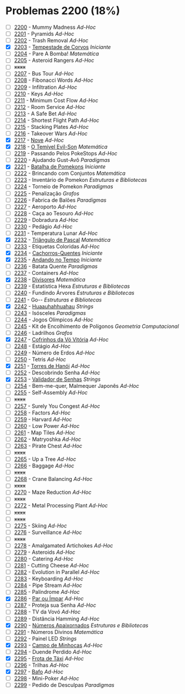 # Problemas 2200 (18%)

- [ ]  [2200](https://www.beecrowd.com.br/judge/pt/problems/view/2200) - Mummy Madness *Ad-Hoc*
- [ ]  [2201](https://www.beecrowd.com.br/judge/pt/problems/view/2201) - Pyramids *Ad-Hoc*
- [ ]  [2202](https://www.beecrowd.com.br/judge/pt/problems/view/2202) - Trash Removal *Ad-Hoc*
- [x]  [2203](https://www.beecrowd.com.br/judge/pt/problems/view/2203) - [Tempestade de Corvos](https://github.com/potigol/beecrowd/blob/master/src/2200/2203.poti) *Iniciante*
- [ ]  [2204](https://www.beecrowd.com.br/judge/pt/problems/view/2204) - Pare A Bomba! *Matemática*
- [ ]  [2205](https://www.beecrowd.com.br/judge/pt/problems/view/2205) - Asteroid Rangers *Ad-Hoc*
- [ ] ~~xxxx~~
- [ ]  [2207](https://www.beecrowd.com.br/judge/pt/problems/view/2207) - Bus Tour *Ad-Hoc*
- [ ]  [2208](https://www.beecrowd.com.br/judge/pt/problems/view/2208) - Fibonacci Words *Ad-Hoc*
- [ ]  [2209](https://www.beecrowd.com.br/judge/pt/problems/view/2209) - Infiltration *Ad-Hoc*
- [ ]  [2210](https://www.beecrowd.com.br/judge/pt/problems/view/2210) - Keys *Ad-Hoc*
- [ ]  [2211](https://www.beecrowd.com.br/judge/pt/problems/view/2211) - Minimum Cost Flow *Ad-Hoc*
- [ ]  [2212](https://www.beecrowd.com.br/judge/pt/problems/view/2212) - Room Service *Ad-Hoc*
- [ ]  [2213](https://www.beecrowd.com.br/judge/pt/problems/view/2213) - A Safe Bet *Ad-Hoc*
- [ ]  [2214](https://www.beecrowd.com.br/judge/pt/problems/view/2214) - Shortest Flight Path *Ad-Hoc*
- [ ]  [2215](https://www.beecrowd.com.br/judge/pt/problems/view/2215) - Stacking Plates *Ad-Hoc*
- [ ]  [2216](https://www.beecrowd.com.br/judge/pt/problems/view/2216) - Takeover Wars *Ad-Hoc*
- [x]  [2217](https://www.beecrowd.com.br/judge/pt/problems/view/2217) - [Nove](https://github.com/potigol/beecrowd/blob/master/src/2200/2217.poti) *Ad-Hoc*
- [x]  [2218](https://www.beecrowd.com.br/judge/pt/problems/view/2218) - [O Temível Evil-Son](https://github.com/potigol/beecrowd/blob/master/src/2200/2218.poti) *Matemática*
- [ ]  [2219](https://www.beecrowd.com.br/judge/pt/problems/view/2219) - Passando Pelos PokeStops *Ad-Hoc*
- [ ]  [2220](https://www.beecrowd.com.br/judge/pt/problems/view/2220) - Ajudando Gust-Avô *Paradigmas*
- [x]  [2221](https://www.beecrowd.com.br/judge/pt/problems/view/2221) - [Batalha de Pomekons](https://github.com/potigol/beecrowd/blob/master/src/2200/2221.poti) *Iniciante*
- [ ]  [2222](https://www.beecrowd.com.br/judge/pt/problems/view/2222) - Brincando com Conjuntos *Matemática*
- [ ]  [2223](https://www.beecrowd.com.br/judge/pt/problems/view/2223) - Inventário de Pomekon *Estruturas e Bibliotecas*
- [ ]  [2224](https://www.beecrowd.com.br/judge/pt/problems/view/2224) - Torneio de Pomekon *Paradigmas*
- [ ]  [2225](https://www.beecrowd.com.br/judge/pt/problems/view/2225) - Penalização *Grafos*
- [ ]  [2226](https://www.beecrowd.com.br/judge/pt/problems/view/2226) - Fabrica de Balões *Paradigmas*
- [ ]  [2227](https://www.beecrowd.com.br/judge/pt/problems/view/2227) - Aeroporto *Ad-Hoc*
- [ ]  [2228](https://www.beecrowd.com.br/judge/pt/problems/view/2228) - Caça ao Tesouro *Ad-Hoc*
- [ ]  [2229](https://www.beecrowd.com.br/judge/pt/problems/view/2229) - Dobradura *Ad-Hoc*
- [ ]  [2230](https://www.beecrowd.com.br/judge/pt/problems/view/2230) - Pedágio *Ad-Hoc*
- [ ]  [2231](https://www.beecrowd.com.br/judge/pt/problems/view/2231) - Temperatura Lunar *Ad-Hoc*
- [x]  [2232](https://www.beecrowd.com.br/judge/pt/problems/view/2232) - [Triângulo de Pascal](https://github.com/potigol/beecrowd/blob/master/src/2200/2232.poti) *Matemática*
- [ ]  [2233](https://www.beecrowd.com.br/judge/pt/problems/view/2233) - Etiquetas Coloridas *Ad-Hoc*
- [x]  [2234](https://www.beecrowd.com.br/judge/pt/problems/view/2234) - [Cachorros-Quentes](https://github.com/potigol/beecrowd/blob/master/src/2200/2234.poti) *Iniciante*
- [x]  [2235](https://www.beecrowd.com.br/judge/pt/problems/view/2235) - [Andando no Tempo](https://github.com/potigol/beecrowd/blob/master/src/2200/2235.poti) *Iniciante*
- [ ]  [2236](https://www.beecrowd.com.br/judge/pt/problems/view/2236) - Batata Quente *Paradigmas*
- [ ]  [2237](https://www.beecrowd.com.br/judge/pt/problems/view/2237) - Containers *Ad-Hoc*
- [x]  [2238](https://www.beecrowd.com.br/judge/pt/problems/view/2238) - [Divisores](https://github.com/potigol/beecrowd/blob/master/src/2200/2238.poti) *Matemática*
- [ ]  [2239](https://www.beecrowd.com.br/judge/pt/problems/view/2239) - Estatística Hexa *Estruturas e Bibliotecas*
- [ ]  [2240](https://www.beecrowd.com.br/judge/pt/problems/view/2240) - Fundindo Árvores *Estruturas e Bibliotecas*
- [ ]  [2241](https://www.beecrowd.com.br/judge/pt/problems/view/2241) - Go-- *Estruturas e Bibliotecas*
- [x]  [2242](https://www.beecrowd.com.br/judge/pt/problems/view/2242) - [Huaauhahhuahau](https://github.com/potigol/beecrowd/blob/master/src/2200/2242.poti) *Strings*
- [ ]  [2243](https://www.beecrowd.com.br/judge/pt/problems/view/2243) - Isósceles *Paradigmas*
- [ ]  [2244](https://www.beecrowd.com.br/judge/pt/problems/view/2244) - Jogos Olímpicos *Ad-Hoc*
- [ ]  [2245](https://www.beecrowd.com.br/judge/pt/problems/view/2245) - Kit de Encolhimento de Polígonos *Geometria Computacional*
- [ ]  [2246](https://www.beecrowd.com.br/judge/pt/problems/view/2246) - Ladrilhos *Grafos*
- [x]  [2247](https://www.beecrowd.com.br/judge/pt/problems/view/2247) - [Cofrinhos da Vó Vitória](https://github.com/potigol/beecrowd/blob/master/src/2200/2247.poti) *Ad-Hoc*
- [ ]  [2248](https://www.beecrowd.com.br/judge/pt/problems/view/2248) - Estágio *Ad-Hoc*
- [ ]  [2249](https://www.beecrowd.com.br/judge/pt/problems/view/2249) - Número de Erdos *Ad-Hoc*
- [ ]  [2250](https://www.beecrowd.com.br/judge/pt/problems/view/2250) - Tetris *Ad-Hoc*
- [x]  [2251](https://www.beecrowd.com.br/judge/pt/problems/view/2251) - [Torres de Hanói](https://github.com/potigol/beecrowd/blob/master/src/2200/2251.poti) *Ad-Hoc*
- [ ]  [2252](https://www.beecrowd.com.br/judge/pt/problems/view/2252) - Descobrindo Senha *Ad-Hoc*
- [x]  [2253](https://www.beecrowd.com.br/judge/pt/problems/view/2253) - [Validador de Senhas](https://github.com/potigol/beecrowd/blob/master/src/2200/2253.poti) *Strings*
- [ ]  [2254](https://www.beecrowd.com.br/judge/pt/problems/view/2254) - Bem-me-quer, Malmequer Japonês *Ad-Hoc*
- [ ]  [2255](https://www.beecrowd.com.br/judge/pt/problems/view/2255) - Self-Assembly *Ad-Hoc*
- [ ] ~~xxxx~~
- [ ]  [2257](https://www.beecrowd.com.br/judge/pt/problems/view/2257) - Surely You Congest *Ad-Hoc*
- [ ]  [2258](https://www.beecrowd.com.br/judge/pt/problems/view/2258) - Factors *Ad-Hoc*
- [ ]  [2259](https://www.beecrowd.com.br/judge/pt/problems/view/2259) - Harvard *Ad-Hoc*
- [ ]  [2260](https://www.beecrowd.com.br/judge/pt/problems/view/2260) - Low Power *Ad-Hoc*
- [ ]  [2261](https://www.beecrowd.com.br/judge/pt/problems/view/2261) - Map Tiles *Ad-Hoc*
- [ ]  [2262](https://www.beecrowd.com.br/judge/pt/problems/view/2262) - Matryoshka *Ad-Hoc*
- [ ]  [2263](https://www.beecrowd.com.br/judge/pt/problems/view/2263) - Pirate Chest *Ad-Hoc*
- [ ] ~~xxxx~~
- [ ]  [2265](https://www.beecrowd.com.br/judge/pt/problems/view/2265) - Up a Tree *Ad-Hoc*
- [ ]  [2266](https://www.beecrowd.com.br/judge/pt/problems/view/2266) - Baggage *Ad-Hoc*
- [ ] ~~xxxx~~
- [ ]  [2268](https://www.beecrowd.com.br/judge/pt/problems/view/2268) - Crane Balancing *Ad-Hoc*
- [ ] ~~xxxx~~
- [ ]  [2270](https://www.beecrowd.com.br/judge/pt/problems/view/2270) - Maze Reduction *Ad-Hoc*
- [ ] ~~xxxx~~
- [ ]  [2272](https://www.beecrowd.com.br/judge/pt/problems/view/2272) - Metal Processing Plant *Ad-Hoc*
- [ ] ~~xxxx~~
- [ ] ~~xxxx~~
- [ ]  [2275](https://www.beecrowd.com.br/judge/pt/problems/view/2275) - Skiing *Ad-Hoc*
- [ ]  [2276](https://www.beecrowd.com.br/judge/pt/problems/view/2276) - Surveillance *Ad-Hoc*
- [ ] ~~xxxx~~
- [ ]  [2278](https://www.beecrowd.com.br/judge/pt/problems/view/2278) - Amalgamated Artichokes *Ad-Hoc*
- [ ]  [2279](https://www.beecrowd.com.br/judge/pt/problems/view/2279) - Asteroids *Ad-Hoc*
- [ ]  [2280](https://www.beecrowd.com.br/judge/pt/problems/view/2280) - Catering *Ad-Hoc*
- [ ]  [2281](https://www.beecrowd.com.br/judge/pt/problems/view/2281) - Cutting Cheese *Ad-Hoc*
- [ ]  [2282](https://www.beecrowd.com.br/judge/pt/problems/view/2282) - Evolution in Parallel *Ad-Hoc*
- [ ]  [2283](https://www.beecrowd.com.br/judge/pt/problems/view/2283) - Keyboarding *Ad-Hoc*
- [ ]  [2284](https://www.beecrowd.com.br/judge/pt/problems/view/2284) - Pipe Stream *Ad-Hoc*
- [ ]  [2285](https://www.beecrowd.com.br/judge/pt/problems/view/2285) - Palíndrome *Ad-Hoc*
- [x]  [2286](https://www.beecrowd.com.br/judge/pt/problems/view/2286) - [Par ou Ímpar](https://github.com/potigol/beecrowd/blob/master/src/2200/2286.poti) *Ad-Hoc*
- [ ]  [2287](https://www.beecrowd.com.br/judge/pt/problems/view/2287) - Proteja sua Senha *Ad-Hoc*
- [ ]  [2288](https://www.beecrowd.com.br/judge/pt/problems/view/2288) - TV da Vovó *Ad-Hoc*
- [ ]  [2289](https://www.beecrowd.com.br/judge/pt/problems/view/2289) - Distância Hamming *Ad-Hoc*
- [x]  [2290](https://www.beecrowd.com.br/judge/pt/problems/view/2290) - [Números Apaixornados](https://github.com/potigol/beecrowd/blob/master/src/2200/2290.poti) *Estruturas e Bibliotecas*
- [ ]  [2291](https://www.beecrowd.com.br/judge/pt/problems/view/2291) - Números Divinos *Matemática*
- [ ]  [2292](https://www.beecrowd.com.br/judge/pt/problems/view/2292) - Painel LED *Strings*
- [x]  [2293](https://www.beecrowd.com.br/judge/pt/problems/view/2293) - [Campo de Minhocas](https://github.com/potigol/beecrowd/blob/master/src/2200/2293.poti) *Ad-Hoc*
- [ ]  [2294](https://www.beecrowd.com.br/judge/pt/problems/view/2294) - Duende Perdido *Ad-Hoc*
- [x]  [2295](https://www.beecrowd.com.br/judge/pt/problems/view/2295) - [Frota de Táxi](https://github.com/potigol/beecrowd/blob/master/src/2200/2295.poti) *Ad-Hoc*
- [ ]  [2296](https://www.beecrowd.com.br/judge/pt/problems/view/2296) - Trilhas *Ad-Hoc*
- [x]  [2297](https://www.beecrowd.com.br/judge/pt/problems/view/2297) - [Bafo](https://github.com/potigol/beecrowd/blob/master/src/2200/2297.poti) *Ad-Hoc*
- [ ]  [2298](https://www.beecrowd.com.br/judge/pt/problems/view/2298) - Mini-Poker *Ad-Hoc*
- [ ]  [2299](https://www.beecrowd.com.br/judge/pt/problems/view/2299) - Pedido de Desculpas *Paradigmas*